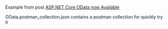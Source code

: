 ﻿Example from post [ASP.NET Core OData now Available](https://blogs.msdn.microsoft.com/odatateam/2018/07/03/asp-net-core-odata-now-available/)

OData.postman_collection.json contains a postman collection for quickly try it